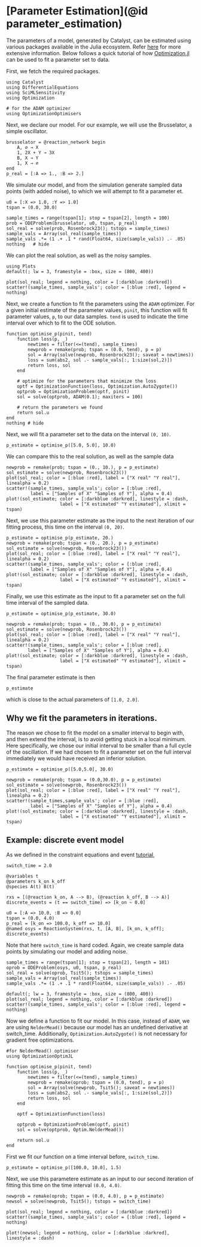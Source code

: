 # [Parameter Estimation](@id parameter_estimation)
The parameters of a model, generated by Catalyst, can be estimated using various
packages available in the Julia ecosystem. Refer
[here](https://docs.sciml.ai/Overview/stable/highlevels/inverse_problems/) for
more extensive information. Below follows a quick tutorial of how
[Optimization.jl](https://docs.sciml.ai/Optimization/stable/) can be used to fit
a parameter set to data.

First, we fetch the required packages.
```@example pe1
using Catalyst
using DifferentialEquations
using SciMLSensitivity
using Optimization

# for the ADAM optimizer
using OptimizationOptimisers
```

Next, we declare our model. For our example, we will use the Brusselator, a
simple oscillator.
```@example pe1
brusselator = @reaction_network begin
    A, ∅ → X
    1, 2X + Y → 3X
    B, X → Y
    1, X → ∅
end
p_real = [:A => 1., :B => 2.]
```

We simulate our model, and from the simulation generate sampled data points
(with added noise), to which we will attempt to fit a parameter et.
```@example pe1
u0 = [:X => 1.0, :Y => 1.0]
tspan = (0.0, 30.0)

sample_times = range(tspan[1]; stop = tspan[2], length = 100)
prob = ODEProblem(brusselator, u0, tspan, p_real)
sol_real = solve(prob, Rosenbrock23(); tstops = sample_times)
sample_vals = Array(sol_real(sample_times))
sample_vals .*= (1 .+ .1 * rand(Float64, size(sample_vals)) .- .05)
nothing   # hide
```

We can plot the real solution, as well as the noisy samples.
```@example pe1
using Plots
default(; lw = 3, framestyle = :box, size = (800, 400))

plot(sol_real; legend = nothing, color = [:darkblue :darkred])
scatter!(sample_times, sample_vals'; color = [:blue :red], legend = nothing)
```

Next, we create a function to fit the parameters using the `ADAM` optimizer. For
a given initial estimate of the parameter values, `pinit`, this function will
fit parameter values, `p`, to our data samples. `tend` is used to indicate the
time interval over which to fit to the ODE solution.
```@example pe1
function optimise_p(pinit, tend)
    function loss(p, _)
        newtimes = filter(<=(tend), sample_times)
        newprob = remake(prob; tspan = (0.0, tend), p = p)
        sol = Array(solve(newprob, Rosenbrock23(); saveat = newtimes))
        loss = sum(abs2, sol .- sample_vals[:, 1:size(sol,2)])
        return loss, sol
    end

    # optimize for the parameters that minimize the loss
    optf = OptimizationFunction(loss, Optimization.AutoZygote())
    optprob = OptimizationProblem(optf, pinit)
    sol = solve(optprob, ADAM(0.1); maxiters = 100)

    # return the parameters we found
    return sol.u
end
nothing # hide
```

Next, we will fit a parameter set to the data on the interval `(0, 10)`.
```@example pe1
p_estimate = optimise_p([5.0, 5.0], 10.0)
```

We can compare this to the real solution, as well as the sample data
```@example pe1
newprob = remake(prob; tspan = (0., 10.), p = p_estimate)
sol_estimate = solve(newprob, Rosenbrock23())
plot(sol_real; color = [:blue :red], label = ["X real" "Y real"], linealpha = 0.2)
scatter!(sample_times, sample_vals'; color = [:blue :red],
         label = ["Samples of X" "Samples of Y"], alpha = 0.4)
plot!(sol_estimate; color = [:darkblue :darkred], linestyle = :dash,
                    label = ["X estimated" "Y estimated"], xlimit = tspan)
```

Next, we use this parameter estimate as the input to the next iteration of our
fitting process, this time on the interval `(0, 20)`.
```@example pe1
p_estimate = optimise_p(p_estimate, 20.)
newprob = remake(prob; tspan = (0., 20.), p = p_estimate)
sol_estimate = solve(newprob, Rosenbrock23())
plot(sol_real; color = [:blue :red], label = ["X real" "Y real"], linealpha = 0.2)
scatter!(sample_times, sample_vals'; color = [:blue :red],
         label = ["Samples of X" "Samples of Y"], alpha = 0.4)
plot!(sol_estimate; color = [:darkblue :darkred], linestyle = :dash,
                    label = ["X estimated" "Y estimated"], xlimit = tspan)
```

Finally, we use this estimate as the input to fit a parameter set on the full
time interval of the sampled data.
```@example pe1
p_estimate = optimise_p(p_estimate, 30.0)

newprob = remake(prob; tspan = (0., 30.0), p = p_estimate)
sol_estimate = solve(newprob, Rosenbrock23())
plot(sol_real; color = [:blue :red], label = ["X real" "Y real"], linealpha = 0.2)
scatter!(sample_times, sample_vals'; color = [:blue :red],
        label = ["Samples of X" "Samples of Y"], alpha = 0.4)
plot!(sol_estimate; color = [:darkblue :darkred], linestyle = :dash,
                    label = ["X estimated" "Y estimated"], xlimit = tspan)
```

The final parameter estimate is then
```@example pe1
p_estimate
```
which is close to the actual parameters of `[1.0, 2.0]`.

## Why we fit the parameters in iterations.
The reason we chose to fit the model on a smaller interval to begin with, and
then extend the interval, is to avoid getting stuck in a local minimum. Here
specifically, we chose our initial interval to be smaller than a full cycle of
the oscillation. If we had chosen to fit a parameter set on the full interval
immediately we would have received an inferior solution.
```@example pe1
p_estimate = optimise_p([5.0,5.0], 30.0)

newprob = remake(prob; tspan = (0.0,30.0), p = p_estimate)
sol_estimate = solve(newprob, Rosenbrock23())
plot(sol_real; color = [:blue :red], label = ["X real" "Y real"], linealpha = 0.2)
scatter!(sample_times,sample_vals'; color = [:blue :red],
         label = ["Samples of X" "Samples of Y"], alpha = 0.4)
plot!(sol_estimate; color = [:darkblue :darkred], linestyle = :dash,
                    label = ["X estimated" "Y estimated"], xlimit = tspan)
```

## Example: discrete event model 
As we defined in the constraint equations and event [tutorial](https://docs.sciml.ai/Catalyst/stable/catalyst_functionality/constraint_equations/), 
```@example pe1
switch_time = 2.0 

@variables t 
@parameters k_on k_off
@species A(t) B(t)

rxs = [(@reaction k_on, A --> B), (@reaction k_off, B --> A)]
discrete_events = (t == switch_time) => [k_on ~ 0.0]

u0 = [:A => 10.0, :B => 0.0]
tspan = (0.0, 4.0)
p_real = [k_on => 100.0, k_off => 10.0]
@named osys = ReactionSystem(rxs, t, [A, B], [k_on, k_off]; discrete_events)
```
Note that here `switch_time` is hard coded. Again, we create sample data points by simulating our model and adding noise. 
```@example pe1
sample_times = range(tspan[1]; stop = tspan[2], length = 101) 
oprob = ODEProblem(osys, u0, tspan, p_real)
sol_real = solve(oprob, Tsit5(); tstops = sample_times)
sample_vals = Array(sol_real(sample_times))
sample_vals .*= (1 .+ .1 * rand(Float64, size(sample_vals)) .- .05)

default(; lw = 3, framestyle = :box, size = (800, 400))
plot(sol_real; legend = nothing, color = [:darkblue :darkred])
scatter!(sample_times, sample_vals'; color = [:blue :red], legend = nothing)
```
Now we define a function to fit our model. In this case, instead of `ADAM`, we are using `NelderMead()` because our model has an undefined derivative at switch_time. Additionally, `Optimization.AutoZygote()` is not necessary for gradient free optimizations. 

```@example pe1
#for NelderMead() optimiser
using OptimizationOptimJL 

function optimise_p(pinit, tend)
    function loss(p, _)
        newtimes = filter(<=(tend), sample_times)
        newprob = remake(oprob; tspan = (0.0, tend), p = p)
        sol = Array(solve(newprob, Tsit5(); saveat = newtimes))
        loss = sum(abs2, sol .- sample_vals[:, 1:size(sol,2)])
        return loss, sol
    end

    optf = OptimizationFunction(loss)
    
    optprob = OptimizationProblem(optf, pinit)
    sol = solve(optprob, Optim.NelderMead())

    return sol.u
end
```
First we fit our function on a time interval before, `switch_time`. 
```@example pe1
p_estimate = optimise_p([100.0, 10.0], 1.5)
```
Next, we use this parametere estimate as an input to our second iteration of fitting this time on the time interval `(0.0, 4.0)`.
```@example pe1
newprob = remake(oprob; tspan = (0.0, 4.0), p = p_estimate)
newsol = solve(newprob, Tsit5(); tstops = switch_time)

plot(sol_real; legend = nothing, color = [:darkblue :darkred])
scatter!(sample_times, sample_vals'; color = [:blue :red], legend = nothing)

plot!(newsol; legend = nothing, color = [:darkblue :darkred], linestyle = :dash)
```